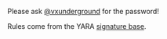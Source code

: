 Please ask [@vxunderground](https://twitter.com/vxunderground) for the password!

Rules come from the YARA [signature base](https://github.com/Neo23x0/signature-base/blob/master/yara/apt_barracuda_esg_unc4841_jun23.yar).
